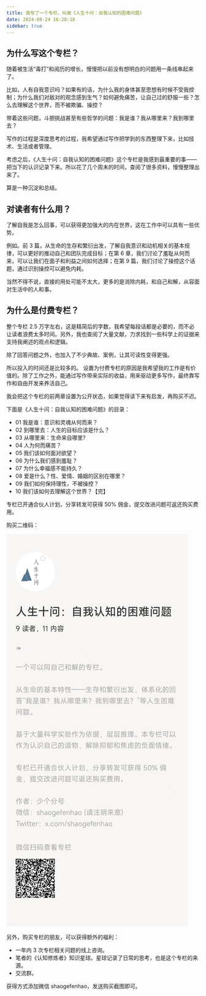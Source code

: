 ```yaml
---
title: 我写了一个专栏，叫做《人生十问：自我认知的困难问题》
date: 2024-08-24 16:28:18
sidebar: true
---
```


## 为什么写这个专栏？

随着被生活“毒打”和阅历的增长，慢慢把以前没有想明白的问题用一条线串起来了。

比如，人有自我意识吗？如果有的话，为什么我的身体甚至思想有时候不受我控制；为什么我们对敌对的观念感到生气？如何避免痛苦，让自己过的舒服一些？怎么去理解这个世界，而不被欺骗、操控？

带着这些问题，斗胆挑战甚至有些哲学的问题：我是谁？我从哪里来？我到哪里去？

写作的过程是深度思考的过程，我希望通过写作把学到的东西整理下来，比如技术、生活或者管理。

考虑之后，《人生十问：自我认知的困难问题》这个专栏是我感到最重要的事——把当下的认识记录下来。所以花了几个周末的时间，查阅了很多资料，慢慢整理出来了。

算是一种沉淀和总结。

## 对读者有什么用？

了解自我是怎么回事，可以获得更加强大的内在世界，这在工作中可以具有一些优势。

例如。前 3 篇，从生命的生存和繁衍出发，了解自我意识和动机相关的基本规律，可以更好的推动自己和团队完成目标；在第 6 章，我们讨论了羞耻从何而来，可以让我们在面子和利益之间如何选择；在第 9 篇，我们讨论了操控这个话题，通过识别操控可以避免内耗。

当然不得不说，直接的用处可能不太大，更多的是消除内耗，和自己和解，从容面对生活中的人和事。

## 为什么是付费专栏？

整个专栏 2.5 万字左右，这是精简后的字数，我希望每段话都是必要的，而不必让读者浪费太多时间。另外，我也查阅了大量文献，力求找到一些科学上的证据来支持我阐述的观点和逻辑。

除了回答问题之外，也加入了不少典故、案例，让其可读性变得更强。

所以投入的时间还是比较多的。 设置为付费专栏的原因是我希望我的工作是有价值的。除了工作之外，能通过写作带来实际的收益，用来驱动更多写作，最终靠写作和自由开发来养活自己。

我会把这个专栏的前两章设置为公开状态，如果觉得读下来有启发，再购买不迟。

下面是《人生十问：自我认知的困难问题》的目录：

- 01 我是谁：意识和灵魂从何而来？
- 02 到哪里去：人生的目标应该是什么？
- 03 从哪里来：生命来自哪里?
- 04 人为何而痛苦？
- 05 我们该如何面对欲望？
- 06 为什么我们感到羞耻？
- 07 为什么幸福感不能持久？
- 08 爱是什么？性、爱情、婚姻的区别在哪里？
- 09 我们如何保持理性，不被操控？
- 10 我们该如何去理解这个世界？【完】


专栏已开通合伙人计划，分享转发可获得 50% 佣金，提交改进问题可返还购买费用。

购买二维码：

![poster.png](./10-questions-about-life/poster.png)

另外，购买专栏的朋友，可以获得额外的福利：

- 一年内 3 次专栏相关问题的线上咨询。
- 笔者的《认知修炼者》知识星球。星球记录了日常的思考，也是这个专栏的来源。
- 交流群。

获得方式添加微信 shaogefenhao，发送购买截图即可。

